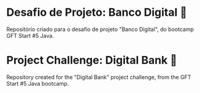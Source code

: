 # Desafio de Projeto: Banco Digital 🚀

Repositório criado para o desafio de projeto "Banco Digital", do bootcamp GFT Start #5 Java.

# Project Challenge: Digital Bank 🚀

Repository created for the "Digital Bank" project challenge, from the GFT Start #5 Java bootcamp.
